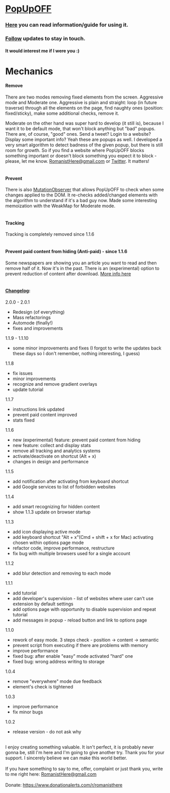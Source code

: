 # [PopUpOFF](https://chrome.google.com/webstore/detail/popupoff-popup-blocker/ifnkdbpmgkdbfklnbfidaackdenlmhgh)
### [Here](https://romanisthere.github.io/PopUpOFF-Website/index.html#2.0) you can read information/guide for using it.
### [Follow](https://twitter.com/RomanistHere) updates to stay in touch.
#### It would interest me if I were you :)
# Mechanics
#### Remove
There are two modes removing fixed elements from the screen. Aggressive mode and Moderate one. Aggressive is plain and straight: loop (in future traverse) through all the elements on the page, find naughty ones (position: fixed/sticky), make some additional checks, remove it.

Moderate on the other hand was super hard to develop (it still is), because I want it to be default mode, that won't block anything but "bad" popups. There are, of course, "good" ones. Send a tweet? Login to a website? Display some important info? Yeah these are popups as well. I developed a very smart algorithm to detect badness of the given popup, but there is still room for growth. So if you find a website where PopUpOFF blocks something important or doesn't block something you expect it to block - please, let me know. RomanistHere@gmail.com or [Twitter](https://twitter.com/RomanistHere). It matters!</br></br>
#### Prevent
There is also [MutationObserver](https://developer.mozilla.org/en-US/docs/Web/API/MutationObserver) that allows PopUpOFF to check when some changes applied to the DOM. It re-checks added/changed elements with the algorithm to understand if it's a bad guy now. Made some interesting memoization with the WeakMap for Moderate mode.</br></br>
#### Tracking
Tracking is completely removed since 1.1.6</br></br>
#### Prevent paid content from hiding (Anti-paid) - since 1.1.6
Some newspapers are showing you an article you want to read and then remove half of it. Now it's in the past. There is an (experimental) option to prevent reduction of content after download. [More info here](https://romanisthere.github.io/posts/prev-cont-2/) </br></br>
#### [Changelog](https://romanisthere.github.io/apps/popupoff/updates/):
2.0.0 - 2.0.1
- Redesign (of everything)
- Mass refactorings
- Automode (finally!)
- fixes and improvements

1.1.9 - 1.1.10
- some minor improvements and fixes (I forgot to write the updates back these days so I don't remember, nothing interesting, I guess)

1.1.8
- fix issues
- minor improvements
- recognize and remove gradient overlays
- update tutorial

1.1.7
- instructions link updated
- prevent paid content improved
- stats fixed

1.1.6
- new (experimental) feature: prevent paid content from hiding
- new feature: collect and display stats
- remove all tracking and analytics systems
- activate/deactivate on shortcut (Alt + x)
- changes in design and performance

1.1.5
- add notification after activating from keyboard shortcut
- add Google services to list of forbidden websites

1.1.4
- add smart recognizing for hidden content
- show 1.1.3 update on browser startup

1.1.3
- add icon displaying active mode
- add keyboard shortcut "Alt + x"(Cmd + shift + x for Mac) activating chosen within options page mode
- refactor code, improve performance, restructure
- fix bug with multiple browsers used for a single account

1.1.2
- add blur detection and removing to each mode

1.1.1
- add tutorial
- add developer's supervision - list of websites where user can't use extension by default settings
- add options page with opportunity to disable supervision and repeat tutorial
- add messages in popup - reload button and link to options page

1.1.0
- rework of easy mode. 3 steps check - position -> content -> semantic
- prevent script from executing if there are problems with memory
- improve performance
- fixed bug: after enable "easy" mode activated "hard" one
- fixed bug: wrong address writing to storage

1.0.4
- remove "everywhere" mode due feedback
- element's check is tightened

1.0.3
- improve performance
- fix minor bugs

1.0.2
- release version - do not ask why</br></br>

I enjoy creating something valuable. It isn't perfect, it is probably never gonna be, still I'm here and I'm going to give another try. Thank you for your support. I sincerely believe we can make this world better.</br></br>
If you have something to say to me, offer, complaint or just thank you, write to me right here: RomanistHere@gmail.com </br></br>
Donate: https://www.donationalerts.com/r/romanisthere
